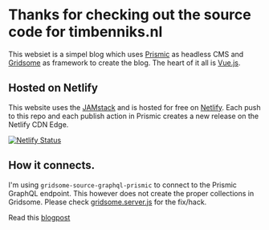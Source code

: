 # Thanks for checking out the source code for timbenniks.nl

This websiet is a simpel blog which uses [Prismic](https://prismic.io/) as headless CMS and [Gridsome](https://gridsome.org/) as framework to create the blog. The heart of it all is [Vue.js](https://vuejs.org/).

## Hosted on Netlify

This website uses the [JAMstack](https://jamstack.wtf/) and is hosted for free on [Netlify](https://netlify.com/). Each push to this repo and each publish action in Prismic creates a new release on the Netlify CDN Edge.

[![Netlify Status](https://api.netlify.com/api/v1/badges/bcd6e2bb-e73d-443d-ab4e-3b9e728132b1/deploy-status)](https://app.netlify.com/sites/timbenniks/deploys)

## How it connects.

I'm using `gridsome-source-graphql-prismic` to connect to the Prismic GraphQL endpoint. This however does not create the proper collections in Gridsome. Please check [gridsome.server.js](gridsome.server.js) for the fix/hack.

Read this [blogpost](https://timbenniks.nl/writings/a-new-website/)
